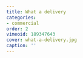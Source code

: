 ```yaml
---
title: What a delivery
categories:
- commercial
order: 2
vimeoid: 189347643
cover: what-a-delivery.jpg
caption: ''
---
```


